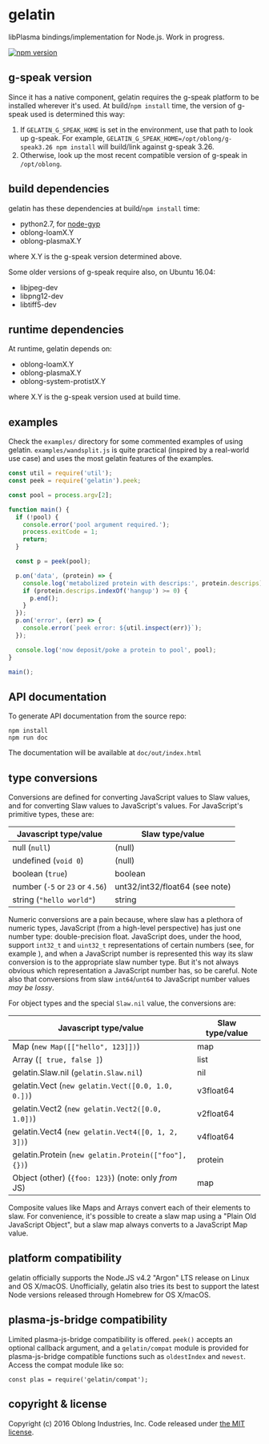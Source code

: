 # gelatin

libPlasma bindings/implementation for Node.js.  Work in progress.

[![npm version](https://badge.fury.io/js/gelatin.svg)](https://badge.fury.io/js/gelatin)

## g-speak version

Since it has a native component, gelatin requires the g-speak platform to be
installed wherever it's used.  At build/`npm install` time, the version of
g-speak used is determined this way:

1. If `GELATIN_G_SPEAK_HOME` is set in the environment, use that path to look
   up g-speak.  For example, `GELATIN_G_SPEAK_HOME=/opt/oblong/g-speak3.26 npm
   install` will build/link against g-speak 3.26.
2. Otherwise, look up the most recent compatible version of g-speak in
   `/opt/oblong`.

## build dependencies

gelatin has these dependencies at build/`npm install` time:

* python2.7, for [node-gyp](https://github.com/nodejs/node-gyp#installation)
* oblong-loamX.Y
* oblong-plasmaX.Y

where X.Y is the g-speak version determined above.

Some older versions of g-speak require also, on Ubuntu 16.04:

* libjpeg-dev
* libpng12-dev
* libtiff5-dev

## runtime dependencies

At runtime, gelatin depends on:

* oblong-loamX.Y
* oblong-plasmaX.Y
* oblong-system-protistX.Y

where X.Y is the g-speak version used at build time.

## examples

Check the `examples/` directory for some commented examples of using gelatin.
`examples/wandsplit.js` is quite practical (inspired by a real-world use case)
and uses the most gelatin features of the examples.


```js
const util = require('util');
const peek = require('gelatin').peek;

const pool = process.argv[2];

function main() {
  if (!pool) {
    console.error('pool argument required.');
    process.exitCode = 1;
    return;
  }

  const p = peek(pool);

  p.on('data', (protein) => {
    console.log('metabolized protein with descrips:', protein.descrips);
    if (protein.descrips.indexOf('hangup') >= 0) {
      p.end();
    }
  });
  p.on('error', (err) => {
    console.error(`peek error: ${util.inspect(err)}`);
  });

  console.log('now deposit/poke a protein to pool', pool);
}

main();
```


## API documentation

To generate API documentation from the source repo:

```
npm install
npm run doc
```

The documentation will be available at `doc/out/index.html`

## type conversions

Conversions are defined for converting JavaScript values to Slaw values, and
for converting Slaw values to JavaScript's values.  For JavaScript's primitive
types, these are:

| Javascript type/value            | Slaw type/value                |
|----------------------------------|--------------------------------|
| null (`null`)                    | (null)                         |
| undefined (`void 0`)             | (null)                         |
| boolean (`true`)                 | boolean                        |
| number (`-5` or `23` or `4.56`)  | unt32/int32/float64 (see note) |
| string (`"hello world"`)         | string                         |

Numeric conversions are a pain because, where slaw has a plethora of numeric
types, JavaScript (from a high-level perspective) has just one number type:
double-precision float.  JavaScript does, under the hood, support `int32_t` and
`uint32_t` representations of certain numbers (see, for example
[](http://www.ecma-international.org/ecma-262/5.1/#sec-11.7)), and when a
JavaScript number is represented this way its slaw conversion is to the
appropriate slaw number type.  But it's not always obvious which representation
a JavaScript number has, so be careful.  Note also that conversions from slaw
`int64`/`unt64` to JavaScript number values *may be lossy*.

For object types and the special `Slaw.nil` value, the conversions are:

| Javascript type/value                                | Slaw type/value |
|------------------------------------------------------|-----------------|
| Map (`new Map([["hello", 123]])`)                    | map             |
| Array (`[ true, false ]`)                            | list            |
| gelatin.Slaw.nil (`gelatin.Slaw.nil`)                | nil             |
| gelatin.Vect (`new gelatin.Vect([0.0, 1.0, 0.])`)    | v3float64       |
| gelatin.Vect2 (`new gelatin.Vect2([0.0, 1.0])`)      | v2float64       |
| gelatin.Vect4 (`new gelatin.Vect4([0, 1, 2, 3])`)    | v4float64       |
| gelatin.Protein (`new gelatin.Protein(["foo"], {})`) | protein         |
| Object (other) (`{foo: 123}`) (note: only *from* JS) | map             |

Composite values like Maps and Arrays convert each of their elements to slaw.
For convenience, it's possible to create a slaw map using a "Plain Old
JavaScript Object", but a slaw map always converts to a JavaScript Map value.

## platform compatibility

gelatin officially supports the Node.JS v4.2 "Argon" LTS release on Linux and
OS X/macOS.  Unofficially, gelatin also tries its best to support the latest
Node versions released through Homebrew for OS X/macOS.

## plasma-js-bridge compatibility

Limited plasma-js-bridge compatibility is offered.  `peek()` accepts an
optional callback argument, and a `gelatin/compat` module is provided for
plasma-js-bridge compatible functions such as `oldestIndex` and `newest`.
Access the compat module like so:

    const plas = require('gelatin/compat');

## copyright & license

Copyright (c) 2016 Oblong Industries, Inc. Code released under
[the MIT license](LICENSE.txt).
